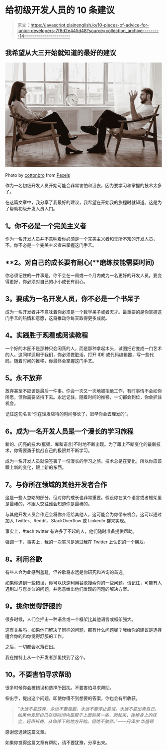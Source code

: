 # 给初级开发人员的 10 条建议

> 原文：<https://javascript.plainenglish.io/10-pieces-of-advice-for-junior-developers-7f8d2e445d48?source=collection_archive---------14----------------------->

## 我希望从大三开始就知道的最好的建议

![](img/9363662e0096a8d8f42a9fbfaf5c47e8.png)

Photo by [cottonbro](https://www.pexels.com/@cottonbro?utm_content=attributionCopyText&utm_medium=referral&utm_source=pexels) from [Pexels](https://www.pexels.com/photo/person-in-black-pants-and-black-shoes-sitting-on-brown-wooden-chair-4101143/?utm_content=attributionCopyText&utm_medium=referral&utm_source=pexels)

作为一名初级开发人员开始可能会非常害怕和沮丧，因为要学习和掌握的技术太多了。

在这篇文章中，我分享了我最好的建议，我希望在开始我的旅程时就知道。这是为了帮助初级开发人员入门。

## **1。你不必是一个完美主义者**

作为一名开发人员并不意味着你必须是一个完美主义者和无所不知的开发人员，不。你不必是一个完美主义者来掌握这门手艺。

## **2。对自己的成长要有耐心(**磨练技能需要时间)

你必须记住的一件事是，你不会在一周或一个月内成为一名更好的开发人员。要变得更好，你必须对自己的小小成长有耐心。

## **3。要成为一名开发人员，你不必是一个书呆子**

成为一名开发者并不意味着你必须是一个数学呆子或者天才。最重要的是你掌握这门手艺的热情和意愿，这将推动你每天取得更多成就。

## **4。实践胜于观看或阅读教程**

一个好的木匠不是那种只会闲荡的人，而是那种拿起木头，试图把它变成一门艺术的人。这同样适用于我们，你必须做脏活，打开 IDE 或代码编辑器，写一些代码。随着时间的推移，你最终会掌握这门手艺。

## **5。永不放弃**

放弃甚至不应该是最后一件事。你会一次又一次地被拒绝工作，有时事情不会如你所愿，但你需要坚持下去。永远记住，随着时间的推移，一切都会到位，你会抓住机会。

记住这句名言“你在理发店待的时间够长了，迟早你会去理发的”。

## **6。成为一名开发人员是一个漫长的学习旅程**

新的、闪亮的技术(框架、库和语言)不时地不断出现。为了跟上不断变化的最新技术，你需要勇于挑战自己的极限并不断学习。

成为一名开发人员就像签署了一份漫长的学习之旅。技术总是在变化，所以你应该跟上新的变化，跟上新的东西。

## **7。与你所在领域的其他开发者合作**

这是一些人忽略的部分，但对你的成长也非常重要。假设你在某个语言或者框架里是最棒的，不跟人交往谁会知道你是最棒的。

与其他开发人员合作还会将你介绍给其他人，这可能会为你带来机会。这可以通过加入 Twitter、Reddit、StackOverflow 或 LinkedIn 群来实现。

事实上，#tech twitter 有许多了不起的人，他们随时准备提供帮助。

强调一下，事实上，我的一次实习是通过我在 Twitter 上认识的一个朋友。

## **8。利用谷歌**

有些人会为此感到羞耻，但谷歌将永远是你研究和咨询的首选。

如果你遇到一些错误，你可以快速利用谷歌搜索你的一些问题。请记住，可能有人遇到过与您类似的问题，并愿意给出他们发现的问题的解决方案。

## **9。挑你觉得舒服的**

很多时候，人们会抨击一种语言或一个框架比其他语言或框架强大。

这有关系吗，如果他们解决了同样的问题，那有什么问题呢？我给你的建议是选择适合你的和你觉得舒服的工作。

之后，一切都会水落石出。

我在推特上从一个开发者那里找到了这个。

## **10。不要害怕寻求帮助**

很多时候你会被错误和选择所困扰。不要害怕寻求帮助。

伸出手，提出这个问题，即使你得不到想要的答案，你也会有所收获。

> *“永远不要放弃，永远不要屈服。永远不要停止尝试。永远不要出卖自己。如果你发现自己在短时间内屈服于上面的某一条，爬起来，掸掉身上的灰尘，轻声祈祷，从你停下的地方开始。但绝不放弃。”——丹泽尔·华盛顿*

感谢您通读这篇文章。

如果你觉得这篇文章有帮助，请不要犹豫，分享出来。